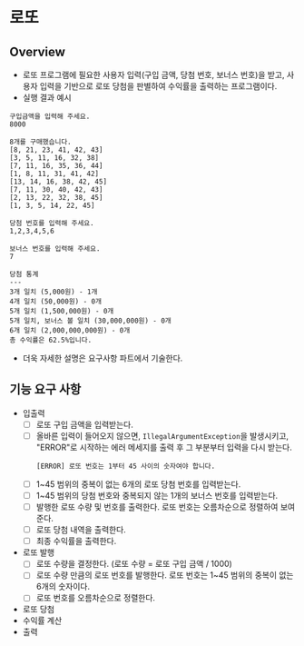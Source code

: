 # 로또

## Overview
- 로또 프로그램에 필요한 사용자 입력(구입 금액, 당첨 번호, 보너스 번호)을 받고, 사용자 입력을 기반으로 로또 당첨을 판별하여 수익률을 출력하는 프로그램이다.
- 실행 결과 예시
```
구입금액을 입력해 주세요.
8000

8개를 구매했습니다.
[8, 21, 23, 41, 42, 43] 
[3, 5, 11, 16, 32, 38] 
[7, 11, 16, 35, 36, 44] 
[1, 8, 11, 31, 41, 42] 
[13, 14, 16, 38, 42, 45] 
[7, 11, 30, 40, 42, 43] 
[2, 13, 22, 32, 38, 45] 
[1, 3, 5, 14, 22, 45]

당첨 번호를 입력해 주세요.
1,2,3,4,5,6

보너스 번호를 입력해 주세요.
7

당첨 통계
---
3개 일치 (5,000원) - 1개
4개 일치 (50,000원) - 0개
5개 일치 (1,500,000원) - 0개
5개 일치, 보너스 볼 일치 (30,000,000원) - 0개
6개 일치 (2,000,000,000원) - 0개
총 수익률은 62.5%입니다.
```
- 더욱 자세한 설명은 요구사항 파트에서 기술한다.

## 기능 요구 사항
- 입출력
  - [ ] 로또 구입 금액을 입력받는다.
  - [ ] 올바른 입력이 들어오지 않으면, `IllegalArgumentException`을 발생시키고, "ERROR"로 시작하는 에러 메세지를 출력 후 그 부분부터 입력을 다시 받는다.
    ```
    [ERROR] 로또 번호는 1부터 45 사이의 숫자여야 합니다.
    ```
  - [ ] 1~45 범위의 중복이 없는 6개의 로또 당첨 번호를 입력받는다.
  - [ ] 1~45 범위의 당첨 번호와 중복되지 않는 1개의 보너스 번호를 입력받는다.
  - [ ] 발행한 로또 수량 및 번호를 출력한다. 로또 번호는 오름차순으로 정렬하여 보여준다.
  - [ ] 로또 당첨 내역을 출력한다.
  - [ ] 최종 수익률을 출력한다.
- 로또 발행
  - [ ] 로또 수량을 결정한다. (로또 수량 = 로또 구입 금액 / 1000)
  - [ ] 로또 수량 만큼의 로또 번호를 발행한다. 로또 번호는 1~45 범위의 중복이 없는 6개의 숫자이다.
  - [ ] 로또 번호를 오름차순으로 정렬한다.
- 로또 당첨
- 수익률 계산
- 출력